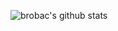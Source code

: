 ![brobac's github stats](https://github-readme-stats.vercel.app/api?username=brobac&show_icons=true&count_private=true&&theme=onedark)
<!-- [![Solved.ac Profile](http://mazassumnida.wtf/api/v2/generate_badge?boj=issg2030)](https://solved.ac/issg2030/) -->

